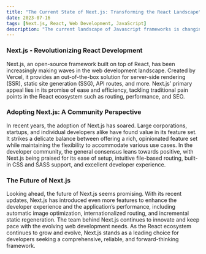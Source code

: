 ```yaml
---
title: "The Current State of Next.js: Transforming the React Landscape"
date: 2023-07-16
tags: [Next.js, React, Web Development, JavaScript]
description: "The current landscape of Javascript frameworks is changing. Dive in and explore what is new and what is old."
---
```


### Next.js - Revolutionizing React Development

Next.js, an open-source framework built on top of React, has been increasingly making waves in the web development landscape. Created by Vercel, it provides an out-of-the-box solution for server-side rendering (SSR), static site generation (SSG), API routes, and more. Next.js’ primary appeal lies in its promise of ease and efficiency, tackling traditional pain points in the React ecosystem such as routing, performance, and SEO. 

### Adopting Next.js: A Community Perspective

In recent years, the adoption of Next.js has soared. Large corporations, startups, and individual developers alike have found value in its feature set. It strikes a delicate balance between offering a rich, opinionated feature set while maintaining the flexibility to accommodate various use cases. In the developer community, the general consensus leans towards positive, with Next.js being praised for its ease of setup, intuitive file-based routing, built-in CSS and SASS support, and excellent developer experience.

### The Future of Next.js

Looking ahead, the future of Next.js seems promising. With its recent updates, Next.js has introduced even more features to enhance the developer experience and the application’s performance, including automatic image optimization, internationalized routing, and incremental static regeneration. The team behind Next.js continues to innovate and keep pace with the evolving web development needs. As the React ecosystem continues to grow and evolve, Next.js stands as a leading choice for developers seeking a comprehensive, reliable, and forward-thinking framework.